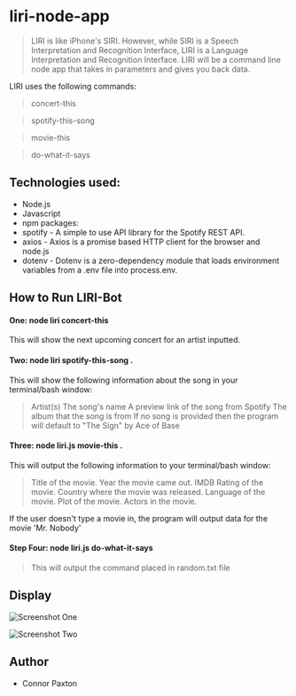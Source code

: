 # liri-node-app

> LIRI is like iPhone's SIRI. However, while SIRI is a Speech Interpretation and Recognition Interface, LIRI is a Language Interpretation and Recognition Interface. LIRI will be a command line node app that takes in parameters and gives you back data.

LIRI uses the following commands:

> concert-this

> spotify-this-song

> movie-this

> do-what-it-says

## Technologies used:

- Node.js
- Javascript
- npm packages:
- spotify - A simple to use API library for the Spotify REST API.
- axios - Axios is a promise based HTTP client for the browser and node.js
- dotenv - Dotenv is a zero-dependency module that loads environment variables from a .env file into process.env.

## How to Run LIRI-Bot

#### One: node liri concert-this

This will show the next upcoming concert for an artist inputted.

#### Two: node liri spotify-this-song <song name here>.

This will show the following information about the song in your terminal/bash window:

> Artist(s)
> The song's name
> A preview link of the song from Spotify
> The album that the song is from
> If no song is provided then the program will default to "The Sign" by Ace of Base

#### Three: node liri.js movie-this <movie name here>.

This will output the following information to your terminal/bash window:

> Title of the movie.
> Year the movie came out.
> IMDB Rating of the movie.
> Country where the movie was released.
> Language of the movie.
> Plot of the movie.
> Actors in the movie.

If the user doesn't type a movie in, the program will output data for the movie 'Mr. Nobody'

#### Step Four: node liri.js do-what-it-says

> This will output the command placed in random.txt file

## Display

![Screenshot One](/screenshots/1.jpg)

![Screenshot Two](/screenshots/2.jpg)

## Author

- Connor Paxton
